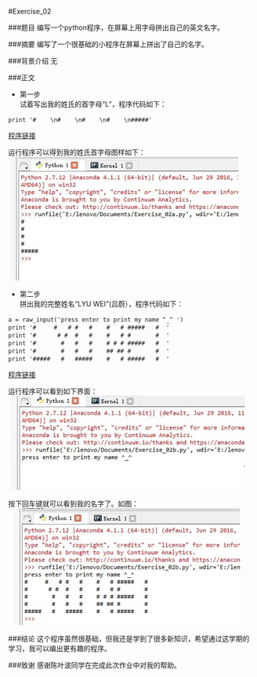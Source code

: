 #Exercise_02

###题目
  编写一个python程序，在屏幕上用字母拼出自己的英文名字。
  
###摘要
  编写了一个很基础的小程序在屏幕上拼出了自己的名字。

###背景介绍
  无

###正文
* 第一步 <br>
 试着写出我的姓氏的首字母“L”，程序代码如下： <br> 
 ```
 print '#    \n#    \n#    \n#    \n#####'
 ```
 [程序链接](https://github.com/Lyu-Wei/computational_physics_N2014301020069/blob/master/Exercise_02a.py)

  运行程序可以得到我的姓氏首字母图样如下：<br>
  ![](https://github.com/Lyu-Wei/computational_physics_N2014301020069/blob/master/QQ%20Photo20160916143849.jpg)
  
* 第二步 <br>
 拼出我的完整姓名“LYU WEI”(吕蔚），程序代码如下： <br>
 ```
 a = raw_input('press enter to print my name ^_^ ')
 print '#     #   # #   #    #   # #####   #  ' 
 print '#      # #  #   #    #   # #       #  '
 print '#       #   #   #    # # # #####   #  '
 print '#       #   #   #    ## ## #       #  '
 print '#####   #   #####    #   # #####   #  '
 ```
 [程序链接](https://github.com/Lyu-Wei/computational_physics_N2014301020069/blob/master/Exercise_02b.py)
 
  运行程序可以看到如下界面： <br>
  ![](https://github.com/Lyu-Wei/computational_physics_N2014301020069/blob/master/QQ%20Photo20160916144449.jpg)
  
  按下回车键就可以看到我的名字了。如图： <br>
  ![](https://github.com/Lyu-Wei/computational_physics_N2014301020069/blob/master/QQ%20Photo20160916144600.jpg)
  
###结论
  这个程序虽然很基础，但我还是学到了很多新知识，希望通过这学期的学习，我可以编出更有趣的程序。
  
###致谢
  感谢陈叶波同学在完成此次作业中对我的帮助。
